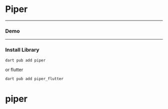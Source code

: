 # Piper


---

### Demo

---

### Install Library

```bash
dart pub add piper
```

or flutter

```bash
dart pub add piper_flutter
```
 # piper
